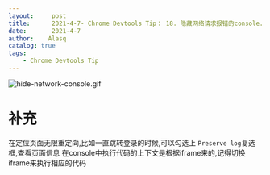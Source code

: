 ```yaml
---
layout:     post
title:      2021-4-7- Chrome Devtools Tip： 18. 隐藏网络请求报错的console.error
date:       2021-4-7
author:    Alasq
catalog: true
tags:
    - Chrome Devtools Tip
---
```


![hide-network-console.gif](https://upload-images.jianshu.io/upload_images/8156292-5a09ee8fb823b683.gif?imageMogr2/auto-orient/strip)
# 补充
在定位页面无限重定向,比如一直跳转登录的时候,可以勾选上 `Preserve log`复选框,查看页面信息
在console中执行代码的上下文是根据iframe来的,记得切换iframe来执行相应的代码